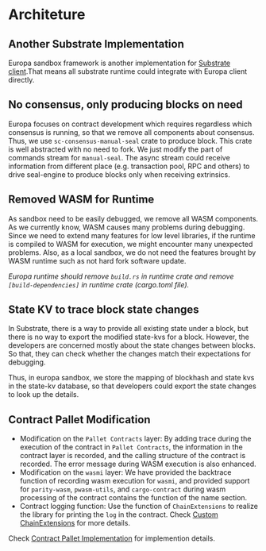 # Architeture
## Another Substrate Implementation

Europa sandbox framework is another implementation for [Substrate client](https://github.com/paritytech/substrate/tree/master/client).That means all substrate runtime could integrate with Europa client directly.

## No consensus, only producing blocks on need

Europa focuses on contract development which requires regardless which consensus is running, so that we remove all components about consensus. Thus, we use `sc-consensus-manual-seal` crate to produce block. This crate is well abstracted with no need to fork. We just modify the part of commands stream for `manual-seal`. The async stream could receive information from different place (e.g. transaction pool, RPC and others) to drive seal-engine to produce blocks only when receiving extrinsics.

## Removed WASM for Runtime

As sandbox need to be easily debugged, we remove all WASM components. As we currently know, WASM causes many problems during debugging. Since we need to extend many features for low level libraries, if the runtime is compiled to WASM for execution, we might encounter many unexpected problems. Also, as a local sandbox, we do not need the features brought by WASM runtime such as not hard fork software update.

*Europa runtime should remove `build.rs` in runtime crate and remove `[build-dependencies]` in runtime crate (cargo.toml file).*

## State KV to trace block state changes

In Substrate, there is a way to provide all existing state under a block, but there is no way to export the modified state-kvs for a block. However, the developers are concerned mostly about the state changes between blocks. So that, they can check whether the changes match their expectations for debugging.

Thus, in europa sandbox, we store the mapping of blockhash and state kvs in the state-kv database, so that developers could export the state changes to look up the details.

## Contract Pallet Modification
* Modification on the `Pallet Contracts` layer: By adding trace during the execution of the contract in `Pallet Contracts`, the information in the contract layer is recorded, and the calling structure of the contract is recorded. The error message during WASM execution is also enhanced.
* Modification on the `wasmi` layer: We have provided the backtrace function of recording wasm execution for `wasmi`, and provided support for `parity-wasm`, `pwasm-utils`, and `cargo-contract` during wasm processing of the contract contains the function of the name section.
* Contract logging function: Use the function of `ChainExtensions` to realize the library for printing the `log` in the contract. Check [Custom ChainExtensions](../extensions/custom-chain-extensions.md) for more details.

Check [Contract Pallet Implementation](./implementation.md) for implemention details.